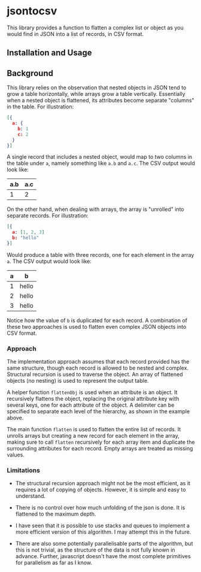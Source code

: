 # jsontocsv

This library provides a function to flatten a complex list or object as you would find in JSON into a list of records, in CSV format.

## Installation and Usage

## Background

This library relies on the observation that nested objects in JSON tend to grow a table horizontally, while arrays grow a table vertically. Essentially when a nested object is flattened, its attributes become separate "columns" in the table. For illustration:

```json
[{
  a: {
    b: 1
    c: 2
  }
}]
```

A single record that includes a nested object, would map to two columns in the table under `a`, namely something like `a.b` and `a.c`. The CSV output would look like:

| a.b | a.c |
| --- | --- |
| 1   | 2   |

On the other hand, when dealing with arrays, the array is "unrolled" into separate records. For illustration:

```json
[{
  a: [1, 2, 3]
  b: "hello"
}]

```

Would produce a table with three records, one for each element in the array `a`. The CSV output would look like:

| a   | b     |
| --- | ----- |
| 1   | hello |
| 2   | hello |
| 3   | hello |

Notice how the value of `b` is duplicated for each record. A combination of these two approaches is used to flatten even complex JSON objects into CSV format.

### Approach

The implementation approach assumes that each record provided has the same structure, though each record is allowed to be nested and complex. Structural recursion is used to traverse the object. An array of flattened objects (no nesting) is used to represent the output table.

A helper function `flattenObj` is used when an attribute is an object. It recursively flattens the object, replacing the original attribute key with several keys, one for each attribute of the object. A delimiter can be specified to separate each level of the hierarchy, as shown in the example above.

The main function `flatten` is used to flatten the entire list of records. It unrolls arrays but creating a new record for each element in the array, making sure to call `flatten` recursively for each array item and duplicate the surrounding attributes for each record. Empty arrays are treated as missing values.

### Limitations

- The structural recursion approach might not be the most efficient, as it requires a lot of copying of objects. However, it is simple and easy to understand.

- There is no control over how much unfolding of the json is done. It is flattened to the maximum depth.

- I have seen that it is possible to use stacks and queues to implement a more efficient version of this algorithm. I may attempt this in the future.

- There are also some potentially parallelisable parts of the algorithm, but this is not trivial, as the structure of the data is not fully known in advance. Further, javascript doesn't have the most complete primitives for parallelism as far as I know.
